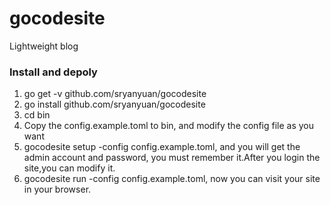 # gocodesite
Lightweight blog

### Install and depoly

1. go get -v github.com/sryanyuan/gocodesite
2. go install github.com/sryanyuan/gocodesite
3. cd bin
4. Copy the config.example.toml to bin, and modify the config file as you want
5. gocodesite setup -config config.example.toml, and you will get the admin account and password, you must remember it.After you login the site,you can modify it.
6. gocodesite run -config config.example.toml, now you can visit your site in your browser.